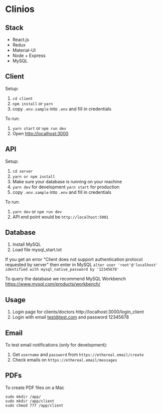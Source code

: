# Clinios

## Stack

- React.js
- Redux
- Material-UI
- Node + Express
- MySQL

## Client

Setup:

1. `cd client`
2. `npm install` or `yarn`
3. copy `.env.sample` into `.env` and fill in credentials

To run:

1. `yarn start` or `npm run dev`
2. Open [http://localhost:3000](http://localhost:3000)

## API

Setup:

1. `cd server`
2. `yarn or npm install`
3. Make sure your database is running on your machine
4. `yarn dev` for development `yarn start` for production
5. copy `.env.sample` into `.env` and fill in credentials

To run:

1. `yarn dev` or `npm run dev`
2. API end point would be `http://localhost:5001`

## Database

1. Install MySQL
2. Load file mysql_start.txt

If you get an error "Client does not support authentication protocol requested by server" then enter in MySQL
    `alter user 'root'@'localhost' identified with mysql_native_password by '12345678'`

To query the database we recommend MySQL Workbench
https://www.mysql.com/products/workbench/

## Usage

1. Login page for clients/doctors http://localhost:3000/login_client
2. Login with email test@test.com and password 12345678

## Email

To test email notifications (only for development):

1. Get `username` and `password` from `https://ethereal.email/create`
2. Check emails on `https://ethereal.email/messages`

## PDFs

To create PDF files on a Mac

    sudo mkdir /app/
    sudo mkdir /app/client
    sudo chmod 777 /app/client
